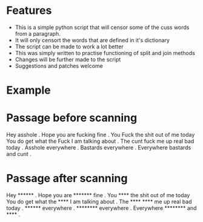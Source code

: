 # Features

* This is a simple python script that will censor some of the cuss words from a paragraph.
* It will only censort the words that are defined in it's dictionary
* The script can be made to work a lot better
* This was simply written to practise functioning of split and join methods
* Changes will be further made to the script
* Suggestions and patches welcome
 

# Example


# Passage before scanning

Hey asshole . Hope you are fucking fine . You Fuck the shit out of me today You do get what the Fuck I am talking about . 
The cunt fuck me up real bad today . Asshole everywhere . Bastards everywhere . Everywhere bastards and cunt .

# Passage after scanning

Hey ****** . Hope you are ******* fine . You **** the shit out of me today You do get what the **** I am talking about .
The **** **** me up real bad today . ****** everywhere . ******** everywhere . Everywhere ******** and **** .
